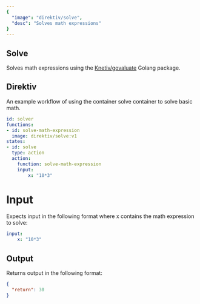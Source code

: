 ```yaml
---
{
  "image": "direktiv/solve",
  "desc": "Solves math expressions"
}
---
```


## Solve

Solves math expressions using the [Knetiv/govaluate](https://github.com/Knetic/govaluate) Golang package. 

## Direktiv
An example workflow of using the container solve container to solve basic math.

```yaml
id: solver
functions: 
- id: solve-math-expression
  image: direktiv/solve:v1
states:
- id: solve
  type: action
  action:
    function: solve-math-expression
    input:
	    x: "10*3"
```

# Input
Expects input in the following format where x contains the math expression to solve:

```yaml
input:
	x: "10*3"
```

## Output

Returns output in the following format:

```json
{
  "return": 30
}
```
